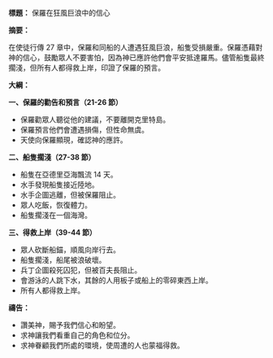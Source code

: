 **標題：** 保羅在狂風巨浪中的信心

**摘要：**

在使徒行傳 27 章中，保羅和同船的人遭遇狂風巨浪，船隻受損嚴重。保羅憑藉對神的信心，鼓勵眾人不要害怕，因為神已應許他們會平安抵達羅馬。儘管船隻最終擱淺，但所有人都得救上岸，印證了保羅的預言。

**大綱：**

**一、保羅的勸告和預言（21-26 節）**
* 保羅勸眾人聽從他的建議，不要離開克里特島。
* 保羅預言他們會遭遇損傷，但性命無虞。
* 天使向保羅顯現，確認神的應許。

**二、船隻擱淺（27-38 節）**
* 船隻在亞德里亞海飄流 14 天。
* 水手發現船隻接近陸地。
* 水手企圖逃離，但被保羅阻止。
* 眾人吃飯，恢復體力。
* 船隻擱淺在一個海灣。

**三、得救上岸（39-44 節）**
* 眾人砍斷船錨，順風向岸行去。
* 船隻擱淺，船尾被浪破壞。
* 兵丁企圖殺死囚犯，但被百夫長阻止。
* 會游泳的人跳下水，其餘的人用板子或船上的零碎東西上岸。
* 所有人都得救上岸。

**禱告：**

* 讚美神，賜予我們信心和盼望。
* 求神讓我們看重自己的角色和位分。
* 求神眷顧我們所處的環境，使周遭的人也蒙福得救。